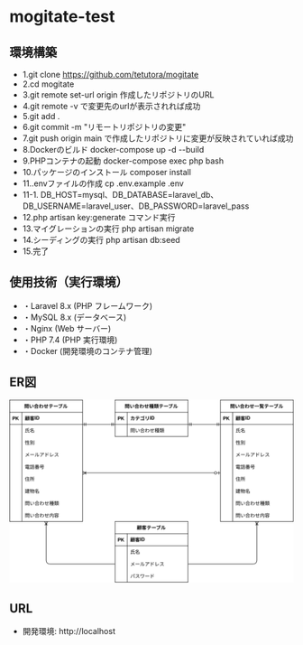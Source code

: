 # mogitate-test

## 環境構築
- 1.git clone https://github.com/tetutora/mogitate
- 2.cd mogitate
- 3.git remote set-url origin 作成したリポジトリのURL
- 4.git remote -v で変更先のurlが表示されれば成功
- 5.git add .
- 6.git commit -m "リモートリポジトリの変更"
- 7.git push origin main で作成したリポジトリに変更が反映されていれば成功
- 8.Dockerのビルド  docker-compose up -d --build
- 9.PHPコンテナの起動  docker-compose exec php bash
- 10.パッケージのインストール  composer install
- 11..envファイルの作成  cp .env.example .env
- 11-1. DB_HOST=mysql、DB_DATABASE=laravel_db、DB_USERNAME=laravel_user、DB_PASSWORD=laravel_pass
- 12.php artisan key:generate コマンド実行
- 13.マイグレーションの実行  php artisan migrate
- 14.シーディングの実行 php artisan db:seed
- 15.完了

## 使用技術（実行環境）
- ・Laravel 8.x (PHP フレームワーク)
- ・MySQL 8.x (データベース)
- ・Nginx (Web サーバー)
- ・PHP 7.4 (PHP 実行環境)
- ・Docker (開発環境のコンテナ管理)

## ER図

![表示](./test.drawio.svg)

## URL
- 開発環境: http://localhost
